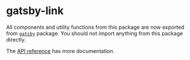 # gatsby-link

All components and utility functions from this package are now exported from [`gatsby`](/packages/gatsby) package. You should not import anything from this package directly.

The [API reference](/docs/gatsby-link/) has more documentation.
